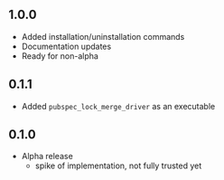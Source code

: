 ## 1.0.0

- Added installation/uninstallation commands
- Documentation updates
- Ready for non-alpha

## 0.1.1

- Added `pubspec_lock_merge_driver` as an executable

## 0.1.0

- Alpha release
    - spike of implementation, not fully trusted yet